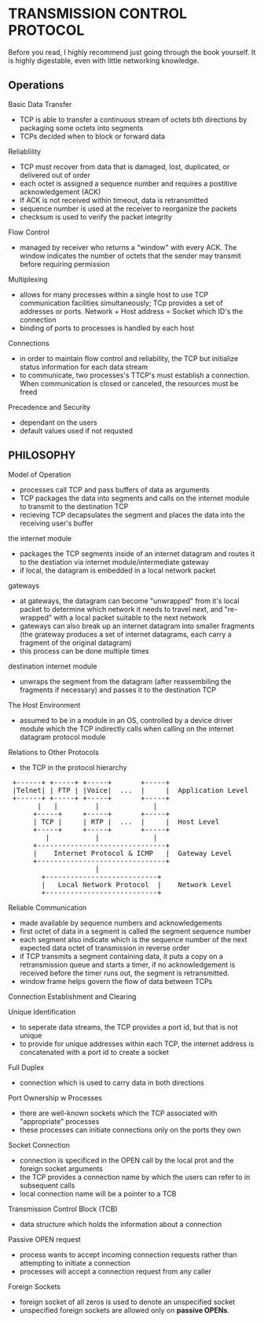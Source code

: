 # TRANSMISSION CONTROL PROTOCOL

Before you read, I highly recommend just going through the book yourself. It is highly digestable, even with little networking knowledge.
 
## Operations

Basic Data Transfer
- TCP is able to transfer a continuous stream of octets bth directions by packaging some octets into segments
- TCPs decided when to block or forward data 

Reliablility
- TCP must recover from data that is damaged, lost, duplicated, or delivered out of order
- each octet is assigned a sequence number and requires a postitive acknowledgement (ACK)
- If ACK is not received within timeout, data is retransmitted
- sequence number is used at the receiver to reorganize the packets
- checksum is used to verify the packet integrity

Flow Control
- managed by receiver who returns a "window" with every ACK. The window indicates the number of octets that the sender may transmit before requiring permission

Multiplexing
- allows for many processes within a single host to use TCP communication facilities simultaneously; TCp provides a set of addresses or ports. Network + Host address = Socket which ID's the connection
- binding of ports to processes is handled by each host

Connections
- in order to maintain flow control and reliability, the TCP but initialize status information for each data stream
- to communicate, two processes's TTCP's must establish a connection. When communication is closed or canceled, the resources must be freed

Precedence and Security
- dependant on the users
- default values used if not requsted

## PHILOSOPHY

Model of Operation
- processes call TCP and pass buffers of data as arguments
- TCP packages the data into segments and calls on the internet module to transmit to the destination TCP
- recieving TCP decapsulates the segment and places the data into the receiving user's buffer

the internet module 
- packages the TCP segments inside of an internet datagram and routes it to the destiation via internet module/intermediate gateway
- if local, the datagram is embedded in a local network packet

gateways
- at gateways, the datagram can become "unwrapped" from it's local packet to determine which network it needs to travel next, and "re-wrapped" with a local packet suitable to the next network
- gateways can also break up an internet datagram into smaller fragments (the grateway produces a set of internet datagrams, each carry a fragment of the original datagram)
- this process can be done multiple times

destination internet module
- unwraps the segment from the datagram (after reassembiling the fragments if necessary) and passes it to the destination TCP

The Host Environment
- assumed to be in a module in an OS, controlled by a device driver module which the TCP indirectly calls when calling on the internet datagram protocol module

Relations to Other Protocols
- the TCP in the protocol hierarchy
<pre>
 +------+ +-----+ +-----+       +-----+
 |Telnet| | FTP | |Voice|  ...  |     |  Application Level
 +------+ +-----+ +-----+       +-----+
       |   |         |             |
      +-----+     +-----+       +-----+
      | TCP |     | RTP |  ...  |     |  Host Level
      +-----+     +-----+       +-----+
         |           |             |
      +-------------------------------+
      |    Internet Protocol & ICMP   |  Gateway Level
      +-------------------------------+
                     |
        +---------------------------+
        |   Local Network Protocol  |    Network Level
        +---------------------------+
</pre>

Reliable Communication
- made available by sequence numbers and acknowledgements
- first octet of data in a segment is called the segment sequence number
- each segment also indicate which is the sequence number of the next expected data octet of transmission in reverse order
- if TCP transmits a segment containing data, it puts a copy on a retransmission queue and starts a timer, if no acknowledgement is received before the timer runs out, the segment is retransmitted.
- window frame helps govern the flow of data between TCPs

Connection Establishment and Clearing

Unique Identification
- to seperate data streams, the TCP provides a port id, but that is not unique
- to provide for unique addresses within each TCP, the internet address is concatenated with a port id to create a socket

Full Duplex
- connection which is used to carry data in both directions

Port Ownership w Processes
- there are well-known sockets which the TCP associated with "appropriate" processes
- these processes can initiate connections only on the ports they own

Socket Connection
- connection is specificed in the OPEN call by the local prot and the foreign socket arguments
- the TCP provides a connection name by which the users can refer to in subsequent calls
- local connection name will be a pointer to a TCB

Transmission Control Block (TCB)
- data structure which holds the information about a connection

Passive OPEN request
- process wants to accept incoming connection requests rather than attempting to initiate a connection
- processes will accept a connection request from any caller

Foreign Sockets
- foreign socket of all zeros is used to denote an unspecified socket
- unspecified foreign sockets are allowed only on **passive OPENs**.







                    


